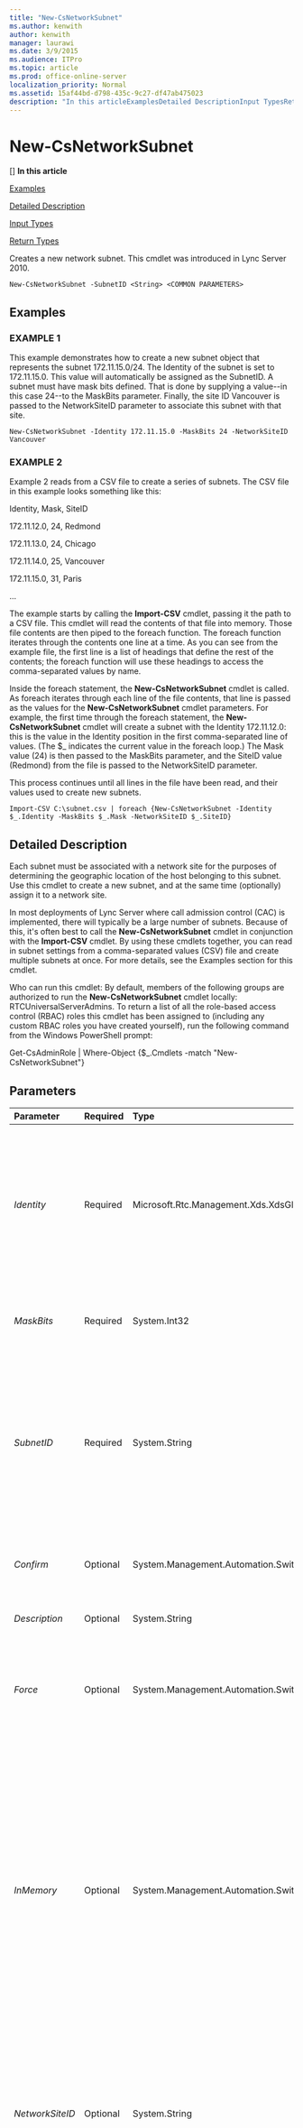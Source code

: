 ```yaml
---
title: "New-CsNetworkSubnet"
ms.author: kenwith
author: kenwith
manager: laurawi
ms.date: 3/9/2015
ms.audience: ITPro
ms.topic: article
ms.prod: office-online-server
localization_priority: Normal
ms.assetid: 15af44bd-d798-435c-9c27-df47ab475023
description: "In this articleExamplesDetailed DescriptionInput TypesReturn Types"
---
```


# New-CsNetworkSubnet
[]
 **In this article**
  
[Examples](#sectionSection0)
  
[Detailed Description](#sectionSection1)
  
[Input Types](#sectionSection2)
  
[Return Types](#sectionSection3)
  
Creates a new network subnet. This cmdlet was introduced in Lync Server 2010.
  
```
New-CsNetworkSubnet -SubnetID <String> <COMMON PARAMETERS>
```

## Examples
<a name="sectionSection0"> </a>

### EXAMPLE 1

This example demonstrates how to create a new subnet object that represents the subnet 172.11.15.0/24. The Identity of the subnet is set to 172.11.15.0. This value will automatically be assigned as the SubnetID. A subnet must have mask bits defined. That is done by supplying a value--in this case 24--to the MaskBits parameter. Finally, the site ID Vancouver is passed to the NetworkSiteID parameter to associate this subnet with that site.
  
```
New-CsNetworkSubnet -Identity 172.11.15.0 -MaskBits 24 -NetworkSiteID Vancouver
```

### EXAMPLE 2

Example 2 reads from a CSV file to create a series of subnets. The CSV file in this example looks something like this:
  
Identity, Mask, SiteID
  
172.11.12.0, 24, Redmond
  
172.11.13.0, 24, Chicago
  
172.11.14.0, 25, Vancouver
  
172.11.15.0, 31, Paris
  
...
  
The example starts by calling the **Import-CSV** cmdlet, passing it the path to a CSV file. This cmdlet will read the contents of that file into memory. Those file contents are then piped to the foreach function. The foreach function iterates through the contents one line at a time. As you can see from the example file, the first line is a list of headings that define the rest of the contents; the foreach function will use these headings to access the comma-separated values by name. 
  
Inside the foreach statement, the **New-CsNetworkSubnet** cmdlet is called. As foreach iterates through each line of the file contents, that line is passed as the values for the **New-CsNetworkSubnet** cmdlet parameters. For example, the first time through the foreach statement, the **New-CsNetworkSubnet** cmdlet will create a subnet with the Identity 172.11.12.0: this is the value in the Identity position in the first comma-separated line of values. (The $_ indicates the current value in the foreach loop.) The Mask value (24) is then passed to the MaskBits parameter, and the SiteID value (Redmond) from the file is passed to the NetworkSiteID parameter. 
  
This process continues until all lines in the file have been read, and their values used to create new subnets.
  
```
Import-CSV C:\subnet.csv | foreach {New-CsNetworkSubnet -Identity $_.Identity -MaskBits $_.Mask -NetworkSiteID $_.SiteID}
```

## Detailed Description
<a name="sectionSection1"> </a>

Each subnet must be associated with a network site for the purposes of determining the geographic location of the host belonging to this subnet. Use this cmdlet to create a new subnet, and at the same time (optionally) assign it to a network site.
  
In most deployments of Lync Server where call admission control (CAC) is implemented, there will typically be a large number of subnets. Because of this, it's often best to call the **New-CsNetworkSubnet** cmdlet in conjunction with the **Import-CSV** cmdlet. By using these cmdlets together, you can read in subnet settings from a comma-separated values (CSV) file and create multiple subnets at once. For more details, see the Examples section for this cmdlet. 
  
Who can run this cmdlet: By default, members of the following groups are authorized to run the **New-CsNetworkSubnet** cmdlet locally: RTCUniversalServerAdmins. To return a list of all the role-based access control (RBAC) roles this cmdlet has been assigned to (including any custom RBAC roles you have created yourself), run the following command from the Windows PowerShell prompt: 
  
Get-CsAdminRole | Where-Object {$_.Cmdlets -match "New-CsNetworkSubnet"}
  
## Parameters
<a name="sectionSection1"> </a>

|**Parameter**|**Required**|**Type**|**Description**|
|:-----|:-----|:-----|:-----|
| _Identity_ <br/> |Required  <br/> |Microsoft.Rtc.Management.Xds.XdsGlobalRelativeIdentity  <br/> |The unique subnet ID of the subnet being created. This must be an IP address (such as 174.11.12.0), and it must be the first address in the IP address range defined by the subnet.  <br/> |
| _MaskBits_ <br/> |Required  <br/> |System.Int32  <br/> |The bitmask to be applied to the subnet being created.  <br/> Valid values: 1 through 32  <br/> |
| _SubnetID_ <br/> |Required  <br/> |System.String  <br/> |This is the same value as the Identity. You must specify either an Identity or a SubnetID, but you cannot specify both. Whatever value you supply to one will automatically be applied to the other.  <br/> |
| _Confirm_ <br/> |Optional  <br/> |System.Management.Automation.SwitchParameter  <br/> |Prompts you for confirmation before executing the command.  <br/> |
| _Description_ <br/> |Optional  <br/> |System.String  <br/> |A description of the subnet being created.  <br/> |
| _Force_ <br/> |Optional  <br/> |System.Management.Automation.SwitchParameter  <br/> |Suppresses any confirmation prompts that would otherwise be displayed before making changes.  <br/> |
| _InMemory_ <br/> |Optional  <br/> |System.Management.Automation.SwitchParameter  <br/> |Creates an object reference without actually committing the object as a permanent change. If you assign the output of this cmdlet called with this parameter to a variable, you can make changes to the properties of the object reference and then commit those changes by calling this cmdlet's matching Set- cmdlet.  <br/> |
| _NetworkSiteID_ <br/> |Optional  <br/> |System.String  <br/> |The site ID of the site to which this subnet belongs. You can retrieve site IDs for your deployment by calling the **Get-CsNetworkSite** cmdlet.  <br/> |
| _WhatIf_ <br/> |Optional  <br/> |System.Management.Automation.SwitchParameter  <br/> |Describes what would happen if you executed the command without actually executing the command.  <br/> |
   
## Input Types
<a name="sectionSection2"> </a>

None.
  
## Return Types
<a name="sectionSection3"> </a>

Creates an object of type Microsoft.Rtc.Management.WritableConfig.Settings.NetworkConfiguration.SubnetType.
  
## See also
<a name="sectionSection3"> </a>

#### 

[Remove-CsNetworkSubnet](remove-csnetworksubnet.md)
  
[Set-CsNetworkSubnet](set-csnetworksubnet.md)
  
[Get-CsNetworkSubnet](get-csnetworksubnet.md)
  
[Get-CsNetworkSite](get-csnetworksite.md)

